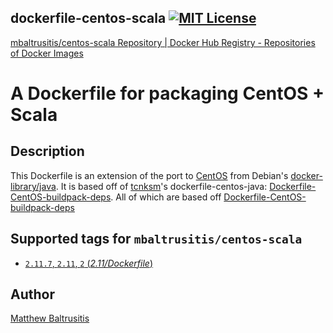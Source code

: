**dockerfile-centos-scala [![MIT License](http://img.shields.io/badge/license-MIT-blue.svg?style=flat)](https://github.com/mbaltrusitis/dockerfile-centos-scala/blob/master/LICENSE)**
---

[mbaltrusitis/centos-scala Repository | Docker Hub Registry - Repositories of Docker Images](https://registry.hub.docker.com/u/mbaltrusitis/centos-scala/)

# A Dockerfile for packaging CentOS + Scala

## Description

This Dockerfile is an extension of the port to [CentOS](http://www.centos.org/) from Debian's [docker-library/java](https://github.com/docker-library/java). It is based off of [tcnksm](https://github.com/tcnksm)'s dockerfile-centos-java: [Dockerfile-CentOS-buildpack-deps](https://github.com/tcnksm/dockerfile-centos-java). All of which are based off [Dockerfile-CentOS-buildpack-deps](https://github.com/tcnksm/dockerfile-centos-buildpack-deps)

## Supported tags for `mbaltrusitis/centos-scala`

- [`2.11.7`, `2.11`, `2` (*2.11/Dockerfile*)](https://github.com/mbaltrusitis/dockerfile-centos-scala/blob/master/2.11/Dockerfile)

## Author

[Matthew Baltrusitis](https://github.com/mbaltrusitis)
